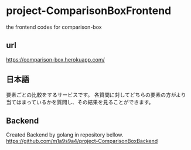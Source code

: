 # project-ComparisonBoxFrontend
the frontend codes for comparison-box

## url
https://comparison-box.herokuapp.com/

## 日本語
要素ごとの比較をするサービスです。
各質問に対してどちらの要素の方がより当てはまっているかを質問し、その結果を見ることができます。

## Backend
Created Backend by golang in repository bellow.
https://github.com/m1a9s9a4/project-ComparisonBoxBackend